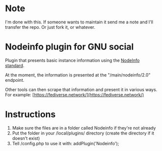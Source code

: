 # Note

I'm done with this. If someone wants to maintain it send me a note and I'll transfer the repo. Or just fork it, or whatever.

# Nodeinfo plugin for GNU social

Plugin that presents basic instance information using the [NodeInfo standard](http://nodeinfo.diaspora.software/).

At the moment, the information is presented at the "/main/nodeinfo/2.0" endpoint.

Other tools can then scrape that information and present it in various ways. For example: [https://fediverse.network/](https://fediverse.network/)

# Instructions

1. Make sure the files are in a folder called Nodeinfo if they're not already
2. Put the folder in your /local/plugins/ directory (create the directory if it doesn't exist)
3. Tell /config.php to use it with: addPlugin('Nodeinfo');

